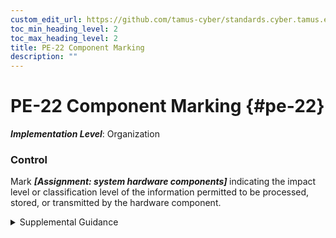 ```yaml
---
custom_edit_url: https://github.com/tamus-cyber/standards.cyber.tamus.edu/tree/main/static/content/tamus.edu/TAMUS_profile.xml
toc_min_heading_level: 2
toc_max_heading_level: 2
title: PE-22 Component Marking
description: ""
---
```


# PE-22 Component Marking {#pe-22}

_**Implementation Level**_: Organization

### Control

Mark <strong>                  <em>[Assignment: system hardware components]</em>               </strong> indicating the impact level or classification level of the information permitted to be processed, stored, or transmitted by the hardware component.

<details>
  <summary>Supplemental Guidance</summary>

Hardware components that may require marking include input and output devices. Input devices include desktop and notebook computers, keyboards, tablets, and smart phones. Output devices include printers, monitors/video displays, facsimile machines, scanners, copiers, and audio devices. Permissions controlling output to the output devices are addressed in <a xmlns="http://csrc.nist.gov/ns/oscal/1.0" href="#ac-3">AC-3</a> or <a xmlns="http://csrc.nist.gov/ns/oscal/1.0" href="#ac-4">AC-4</a> . Components are marked to indicate the impact level or classification level of the system to which the devices are connected, or the impact level or classification level of the information permitted to be output. Security marking refers to the use of human-readable security attributes. Security labeling refers to the use of security attributes for internal system data structures. Security marking is generally not required for hardware components that process, store, or transmit information determined by organizations to be in the public domain or to be publicly releasable. However, organizations may require markings for hardware components that process, store, or transmit public information in order to indicate that such information is publicly releasable. Marking of system hardware components reflects applicable laws, executive orders, directives, policies, regulations, and standards.

</details>

